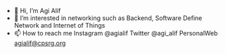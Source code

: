 - 👋 Hi, I’m Agi Alif
- 👀 I’m interested in networking such as Backend, Software Define Network and Internet of Things
- 📫 How to reach me 
    Instagram @agialif
    Twitter @agi_alif
    PersonalWeb agialif@cpsrg.org
